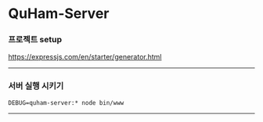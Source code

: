 # QuHam-Server

### 프로젝트 setup

https://expressjs.com/en/starter/generator.html

---

### 서버 실행 시키기

```
DEBUG=quham-server:* node bin/www
```

---
